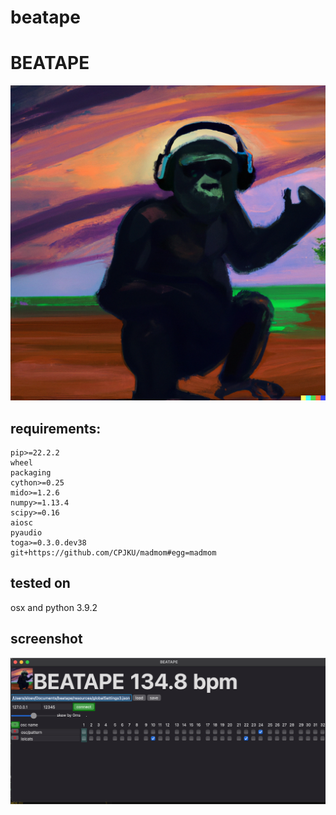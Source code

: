 # beatape




# BEATAPE
![beatape](./resources/toga.png)


## requirements:

```
pip>=22.2.2
wheel
packaging
cython>=0.25
mido>=1.2.6
numpy>=1.13.4
scipy>=0.16
aiosc
pyaudio
toga>=0.3.0.dev38
git+https://github.com/CPJKU/madmom#egg=madmom
```


## tested on
osx and python 3.9.2

## screenshot

![beatape](./resources/screenshot.png)
